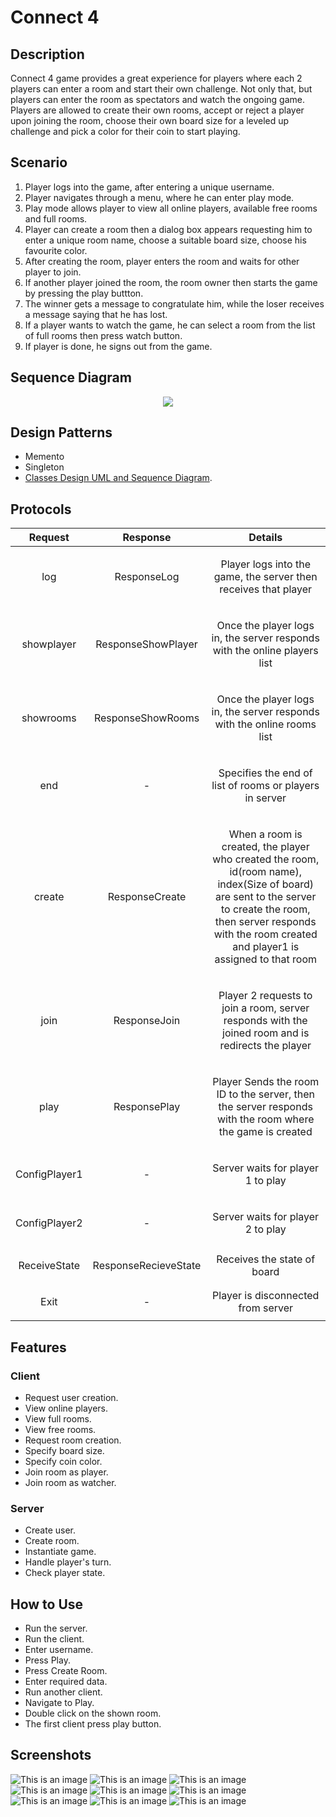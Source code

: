 # Connect 4
## Description
Connect 4 game provides a great experience for players where each 2 players can enter a room and start their own challenge.
Not only that, but players can enter the room as spectators and watch the ongoing game.
Players are allowed to create their own rooms, accept or reject a player upon joining the room, choose their own board size for a leveled up challenge
and pick a color for their coin to start playing.
## Scenario
1. Player logs into the game, after entering a unique username.
2. Player navigates through a menu, where he can enter play mode.
3. Play mode allows player to view all online players, available free rooms and full rooms.
4. Player can create a room then a dialog box appears requesting him to enter a unique room name, choose a suitable board size, choose his favourite color.
5. After creating the room, player enters the room and waits for other player to join.
6. If another player joined the room, the room owner then starts the game by pressing the play buttton.
7. The winner gets a message to congratulate him, while the loser receives a message saying that he has lost.
8. If a player wants to watch the game, he can select a room from the list of full rooms then press watch button.
9. If player is done, he signs out from the game.

## Sequence Diagram 
<p align="center">
  <img src="https://github.com/ahmedsamy1234/TheBox/blob/GuiLogic/SeqDiagram.png">
</p>

## Design Patterns
- Memento
- Singleton
- [Classes Design UML and Sequence Diagram](https://app.diagrams.net/#G1R-aCJOE3QRefbgPOe4FvvqD7ookj1vLj).
## Protocols

|Request|Response|Details|
| :-: | :-: | :-: |
|log|ResponseLog|<p></p><p>Player logs into the game, the server then receives that player</p><p></p>|
|showplayer|ResponseShowPlayer|<p></p><p>Once the player logs in, the server responds with the online players list</p><p></p>|
|showrooms|ResponseShowRooms|<p></p><p>Once the player logs in, the server responds with the online rooms list</p><p></p>|
|end|-|<p></p><p>Specifies the end of list of rooms or players in server</p><p></p>|
|create|ResponseCreate|<p></p><p>When a room is created, the player who created the room, id(room name), index(Size of board) are sent to the server to create the room, then server responds with the room created and player1 is assigned to that room</p><p></p>|
|join|ResponseJoin|<p></p><p>Player 2 requests to join a room, server responds with the joined room and is redirects the player</p><p></p>|
|play|ResponsePlay|<p></p><p>Player Sends the room ID to the server, then the server responds with the room where the game is created</p><p></p>|
|ConfigPlayer1|-|<p></p><p>Server waits for player 1 to play </p><p></p>|
|ConfigPlayer2|-|<p></p><p>Server waits for player 2 to play</p><p> </p>|
|<p></p><p>ReceiveState</p><p></p>|ResponseRecieveState|Receives the state of board |
|<p></p><p>Exit</p><p></p>|-|Player is disconnected from server|
## Features
### Client
- Request user creation.
- View online players.
- View full rooms.
- View free rooms.
- Request room creation.
- Specify board size.
- Specify coin color.
- Join room as player.
- Join room as watcher.
### Server
- Create user.
- Create room.
- Instantiate game.
- Handle player's turn.
- Check player state.
## How to Use
- Run the server.
- Run the client.
- Enter username.
- Press Play.
- Press Create Room.
- Enter required data.
- Run another client.
- Navigate to Play.
- Double click on the shown room.
- The first client press play button.
## Screenshots
![This is an image](https://user-images.githubusercontent.com/72733603/154560183-03f95fc2-1c25-4619-9f88-99533a44e91a.png)
![This is an image](https://user-images.githubusercontent.com/72733603/154560238-28a248f2-e598-45ac-93dd-56b0e656b8b6.png)
![This is an image](https://user-images.githubusercontent.com/72733603/154561254-2912764e-790a-4c79-8d09-c81b15cde0c8.png)
![This is an image](https://user-images.githubusercontent.com/72733603/154561303-b0772944-ea17-48fe-9b6a-c2ea9c499c1e.png)
![This is an image](https://user-images.githubusercontent.com/72733603/154560353-41b5be0b-4925-4a97-9678-db5e21d181db.png)
![This is an image](https://user-images.githubusercontent.com/72733603/154560375-59a33145-6c5a-4ffc-aa5a-0df0b8ab9358.png)
![This is an image](https://user-images.githubusercontent.com/72733603/154560384-b1a17b61-9836-49f8-9895-24924f5a68c4.png)
![This is an image](https://user-images.githubusercontent.com/72733603/154560384-b1a17b61-9836-49f8-9895-24924f5a68c4.png)
![This is an image](https://user-images.githubusercontent.com/72733603/154561367-1fc63011-cf55-4b21-9635-6952d223e018.png)
